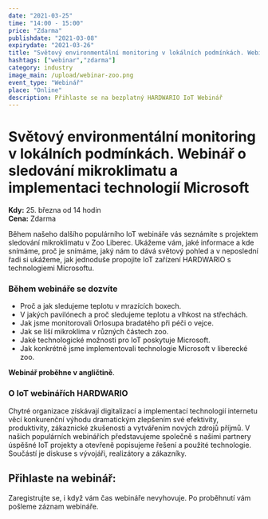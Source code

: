 ```yaml
---
date: "2021-03-25"
time: "14:00 - 15:00"
price: "Zdarma"
publishdate: "2021-03-08"
expirydate: "2021-03-26"
title: "Světový environmentální monitoring v lokálních podmínkách. Webinář o sledování mikroklimatu a implementaci technologií Microsoft"
hashtags: ["webinar","zdarma"]
category: industry
image_main: /upload/webinar-zoo.png
event_type: "Webinář"
place: "Online"
description: Přihlaste se na bezplatný HARDWARIO IoT Webinář
---
```


<div class = "row">
<div class = "col pr-30">

 <h1 class="font-weight-black font-36 font-md-46 pb-20 pb-md-30 font-md-lnh48">Světový environmentální monitoring v lokálních podmínkách. Webinář o sledování mikroklimatu a implementaci technologií Microsoft</h1>

<p>
<strong>Kdy:</strong> 25. března od 14 hodin<br/>
<strong>Cena:</strong> Zdarma</p>

<p>Během našeho dalšího populárního IoT webináře vás seznámíte s projektem sledování mikroklimatu v Zoo Liberec. Ukážeme vám, jaké informace a kde snímáme, proč je snímáme, jaký nám to dává světový pohled a v neposlední řadi si ukážeme, jak jednoduše propojite IoT zařízení HARDWARIO s technologiemi Microsoftu.</p>

<h3 class="font-weight-black font-22 font-md-28 pb-10 font-md-lnh32">Během webináře se dozvíte</h3>
<ul>
    <li class = "mb-0 pb-0">Proč a jak sledujeme teplotu v mrazících boxech.</li>
    <li class = "mb-0 pb-0">V jakých pavilónech a proč sledujeme teplotu a vlhkost na střechách.</li>
    <li class = "mb-0 pb-0">Jak jsme monitorovali Orlosupa bradatého při péči o vejce.</li>
    <li class = "mb-0 pb-0">Jak se liší mikroklima v různých částech zoo.</li>
    <li class = "mb-0 pb-0">Jaké technologické možnosti pro IoT poskytuje Microsoft.</li>
    <li class = "mb-0 pb-0">Jak konkrétně jsme implementovali technologie Microsoft v liberecké zoo.</li> 
</ul>

<p><strong>Webinář proběhne v angličtině</strong>.</p>

<h3 class="font-weight-black font-22 font-md-28 pb-10 font-md-lnh32">O IoT webinářích HARDWARIO</h3>
<p>Chytré organizace získávají digitalizací a implementací technologií internetu věcí konkurenční výhodu dramatickým zlepšením své efektivity, produktivity, zákaznické zkušenosti a vytvářením nových zdrojů příjmů. V našich populárních webinářích představujeme společně s našimi partnery úspěšné IoT projekty a otevřeně popisujeme řešení a použité technologie. Součástí je diskuse s vývojáři, realizátory a zákazníky.</p>

</div>
<div class = "col-12 col-md-5">
<div class = "px-10 py-20 mb-20 shadow">
<h2 class = "font-weight-black font-24 font-md-24 mb-20">Přihlaste na webinář:</h2>
<script charset="utf-8" type="text/javascript" src="//js.hsforms.net/forms/shell.js"></script>
<script>
jQuery(window).scroll(function() {
if (!jQuery('.hbspt-form').length) {
hbspt.forms.create({
    portalId: "5453210",
    formId: "79989851-7eb8-4ff1-9f9c-a40ef9a0bbbe"
});
}
});
</script>
<p class = "font-14 font-lnh16">Zaregistrujte se, i když vám čas webináře nevyhovuje. Po proběhnutí vám pošleme záznam webináře.</p>
</div>
</div>
</div>
